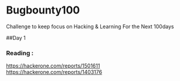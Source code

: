 # Bugbounty100
Challenge to keep focus on Hacking &amp; Learning For the Next 100days 

##Day 1

### Reading :
<https://hackerone.com/reports/1501611>
<https://hackerone.com/reports/1403176>




